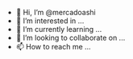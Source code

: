- 👋 Hi, I’m @mercadoashi
- 👀 I’m interested in ...
- 🌱 I’m currently learning ...
- 💞️ I’m looking to collaborate on ...
- 📫 How to reach me ...

<!---
mercadoashi/mercadoashi is a ✨ special ✨ repository because its `README.md` (this file) appears on your GitHub profile.
You can click the Preview link to take a look at your changes.
--->
